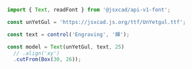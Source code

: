 ```JavaScript
import { Text, readFont } from '@jsxcad/api-v1-font';
```

```JavaScript
const unYetGul = 'https://jsxcad.js.org/ttf/UnYetgul.ttf';
```

```JavaScript
const text = control('Engraving', '輝');
```

```JavaScript
const model = Text(unYetGul, text, 25)
  // .align('xy')
  .cutFrom(Box(30, 26));
```
